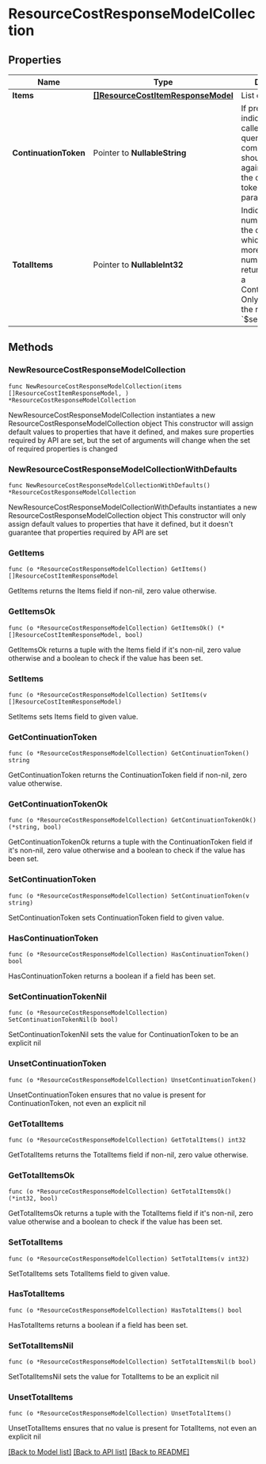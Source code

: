 # ResourceCostResponseModelCollection

## Properties

Name | Type | Description | Notes
------------ | ------------- | ------------- | -------------
**Items** | [**[]ResourceCostItemResponseModel**](ResourceCostItemResponseModel.md) | List of items. | 
**ContinuationToken** | Pointer to **NullableString** | If present, indicates to the caller that the query was not complete, and they should call the API again specifying the continuation token as a query parameter. | [optional] 
**TotalItems** | Pointer to **NullableInt32** | Indicates the total number of items in the collection, which may be more than the number of Items returned, if there is a ContinuationToken.  Only returned in the response to &#x60;$search&#x60; APIs. | [optional] 

## Methods

### NewResourceCostResponseModelCollection

`func NewResourceCostResponseModelCollection(items []ResourceCostItemResponseModel, ) *ResourceCostResponseModelCollection`

NewResourceCostResponseModelCollection instantiates a new ResourceCostResponseModelCollection object
This constructor will assign default values to properties that have it defined,
and makes sure properties required by API are set, but the set of arguments
will change when the set of required properties is changed

### NewResourceCostResponseModelCollectionWithDefaults

`func NewResourceCostResponseModelCollectionWithDefaults() *ResourceCostResponseModelCollection`

NewResourceCostResponseModelCollectionWithDefaults instantiates a new ResourceCostResponseModelCollection object
This constructor will only assign default values to properties that have it defined,
but it doesn't guarantee that properties required by API are set

### GetItems

`func (o *ResourceCostResponseModelCollection) GetItems() []ResourceCostItemResponseModel`

GetItems returns the Items field if non-nil, zero value otherwise.

### GetItemsOk

`func (o *ResourceCostResponseModelCollection) GetItemsOk() (*[]ResourceCostItemResponseModel, bool)`

GetItemsOk returns a tuple with the Items field if it's non-nil, zero value otherwise
and a boolean to check if the value has been set.

### SetItems

`func (o *ResourceCostResponseModelCollection) SetItems(v []ResourceCostItemResponseModel)`

SetItems sets Items field to given value.


### GetContinuationToken

`func (o *ResourceCostResponseModelCollection) GetContinuationToken() string`

GetContinuationToken returns the ContinuationToken field if non-nil, zero value otherwise.

### GetContinuationTokenOk

`func (o *ResourceCostResponseModelCollection) GetContinuationTokenOk() (*string, bool)`

GetContinuationTokenOk returns a tuple with the ContinuationToken field if it's non-nil, zero value otherwise
and a boolean to check if the value has been set.

### SetContinuationToken

`func (o *ResourceCostResponseModelCollection) SetContinuationToken(v string)`

SetContinuationToken sets ContinuationToken field to given value.

### HasContinuationToken

`func (o *ResourceCostResponseModelCollection) HasContinuationToken() bool`

HasContinuationToken returns a boolean if a field has been set.

### SetContinuationTokenNil

`func (o *ResourceCostResponseModelCollection) SetContinuationTokenNil(b bool)`

 SetContinuationTokenNil sets the value for ContinuationToken to be an explicit nil

### UnsetContinuationToken
`func (o *ResourceCostResponseModelCollection) UnsetContinuationToken()`

UnsetContinuationToken ensures that no value is present for ContinuationToken, not even an explicit nil
### GetTotalItems

`func (o *ResourceCostResponseModelCollection) GetTotalItems() int32`

GetTotalItems returns the TotalItems field if non-nil, zero value otherwise.

### GetTotalItemsOk

`func (o *ResourceCostResponseModelCollection) GetTotalItemsOk() (*int32, bool)`

GetTotalItemsOk returns a tuple with the TotalItems field if it's non-nil, zero value otherwise
and a boolean to check if the value has been set.

### SetTotalItems

`func (o *ResourceCostResponseModelCollection) SetTotalItems(v int32)`

SetTotalItems sets TotalItems field to given value.

### HasTotalItems

`func (o *ResourceCostResponseModelCollection) HasTotalItems() bool`

HasTotalItems returns a boolean if a field has been set.

### SetTotalItemsNil

`func (o *ResourceCostResponseModelCollection) SetTotalItemsNil(b bool)`

 SetTotalItemsNil sets the value for TotalItems to be an explicit nil

### UnsetTotalItems
`func (o *ResourceCostResponseModelCollection) UnsetTotalItems()`

UnsetTotalItems ensures that no value is present for TotalItems, not even an explicit nil

[[Back to Model list]](../README.md#documentation-for-models) [[Back to API list]](../README.md#documentation-for-api-endpoints) [[Back to README]](../README.md)


